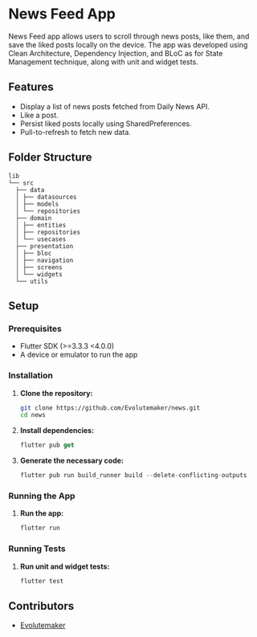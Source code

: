 # News Feed App

News Feed app allows users to scroll through news posts, like them, and save the liked posts locally on the device. The app was developed using Clean Architecture, Dependency Injection, and BLoC as for State Management technique, along with unit and widget tests.

## Features
- Display a list of news posts fetched from Daily News API.
- Like a post.
- Persist liked posts locally using SharedPreferences.
- Pull-to-refresh to fetch new data.

## Folder Structure
```
lib
└── src
  ├── data
  │ ├── datasources
  │ ├── models
  │ └── repositories
  ├── domain
  │ ├── entities
  │ ├── repositories
  │ └── usecases
  ├── presentation
  │ ├── bloc
  │ ├── navigation
  │ ├── screens
  │ └── widgets
  └── utils
```

## Setup

### Prerequisites
- Flutter SDK (>=3.3.3 <4.0.0)
- A device or emulator to run the app

### Installation

1. **Clone the repository:**

   ```bash
   git clone https://github.com/Evolutemaker/news.git
   cd news
2. **Install dependencies:**

   ```dart
   flutter pub get
   ```

3. **Generate the necessary code:**

   ```dart
   flutter pub run build_runner build --delete-conflicting-outputs
   ```

### Running the App
1. **Run the app:**
   ```dart
   flutter run
   ```
### Running Tests
1. **Run unit and widget tests:**
   ```dart
   flutter test
   ```

## Contributors
- [Evolutemaker](https://github.com/Evolutemaker)